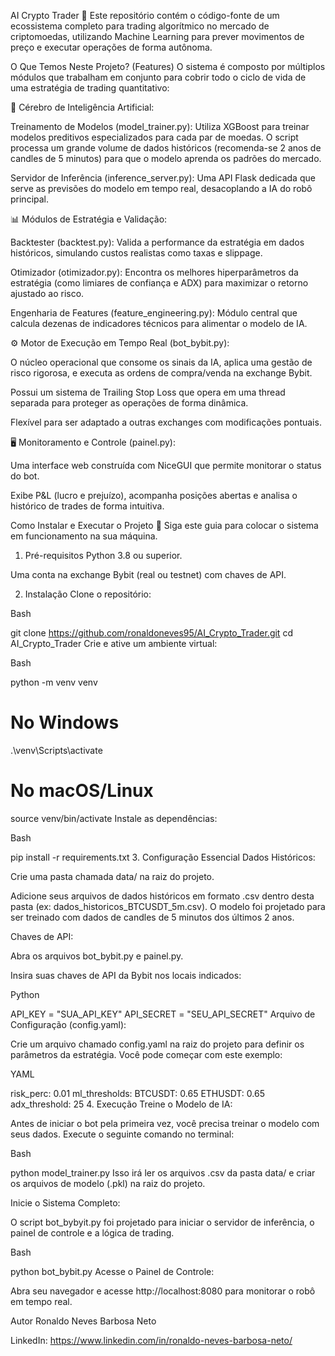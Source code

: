 AI Crypto Trader 🤖
Este repositório contém o código-fonte de um ecossistema completo para trading algorítmico no mercado de criptomoedas, utilizando Machine Learning para prever movimentos de preço e executar operações de forma autônoma.

O Que Temos Neste Projeto? (Features)
O sistema é composto por múltiplos módulos que trabalham em conjunto para cobrir todo o ciclo de vida de uma estratégia de trading quantitativo:

🧠 Cérebro de Inteligência Artificial:

Treinamento de Modelos (model_trainer.py): Utiliza XGBoost para treinar modelos preditivos especializados para cada par de moedas. O script processa um grande volume de dados históricos (recomenda-se 2 anos de candles de 5 minutos) para que o modelo aprenda os padrões do mercado.

Servidor de Inferência (inference_server.py): Uma API Flask dedicada que serve as previsões do modelo em tempo real, desacoplando a IA do robô principal.

📊 Módulos de Estratégia e Validação:

Backtester (backtest.py): Valida a performance da estratégia em dados históricos, simulando custos realistas como taxas e slippage.

Otimizador (otimizador.py): Encontra os melhores hiperparâmetros da estratégia (como limiares de confiança e ADX) para maximizar o retorno ajustado ao risco.

Engenharia de Features (feature_engineering.py): Módulo central que calcula dezenas de indicadores técnicos para alimentar o modelo de IA.

⚙️ Motor de Execução em Tempo Real (bot_bybit.py):

O núcleo operacional que consome os sinais da IA, aplica uma gestão de risco rigorosa, e executa as ordens de compra/venda na exchange Bybit.

Possui um sistema de Trailing Stop Loss que opera em uma thread separada para proteger as operações de forma dinâmica.

Flexível para ser adaptado a outras exchanges com modificações pontuais.

🖥️ Monitoramento e Controle (painel.py):

Uma interface web construída com NiceGUI que permite monitorar o status do bot.

Exibe P&L (lucro e prejuízo), acompanha posições abertas e analisa o histórico de trades de forma intuitiva.

Como Instalar e Executar o Projeto 🚀
Siga este guia para colocar o sistema em funcionamento na sua máquina.

1. Pré-requisitos
Python 3.8 ou superior.

Uma conta na exchange Bybit (real ou testnet) com chaves de API.

2. Instalação
Clone o repositório:

Bash

git clone https://github.com/ronaldoneves95/AI_Crypto_Trader.git
cd AI_Crypto_Trader
Crie e ative um ambiente virtual:

Bash

python -m venv venv
# No Windows
.\venv\Scripts\activate
# No macOS/Linux
source venv/bin/activate
Instale as dependências:

Bash

pip install -r requirements.txt
3. Configuração Essencial
Dados Históricos:

Crie uma pasta chamada data/ na raiz do projeto.

Adicione seus arquivos de dados históricos em formato .csv dentro desta pasta (ex: dados_historicos_BTCUSDT_5m.csv). O modelo foi projetado para ser treinado com dados de candles de 5 minutos dos últimos 2 anos.

Chaves de API:

Abra os arquivos bot_bybit.py e painel.py.

Insira suas chaves de API da Bybit nos locais indicados:

Python

API_KEY = "SUA_API_KEY"
API_SECRET = "SEU_API_SECRET"
Arquivo de Configuração (config.yaml):

Crie um arquivo chamado config.yaml na raiz do projeto para definir os parâmetros da estratégia. Você pode começar com este exemplo:

YAML

risk_perc: 0.01
ml_thresholds:
  BTCUSDT: 0.65
  ETHUSDT: 0.65
adx_threshold: 25
4. Execução
Treine o Modelo de IA:

Antes de iniciar o bot pela primeira vez, você precisa treinar o modelo com seus dados. Execute o seguinte comando no terminal:

Bash

python model_trainer.py
Isso irá ler os arquivos .csv da pasta data/ e criar os arquivos de modelo (.pkl) na raiz do projeto.

Inicie o Sistema Completo:

O script bot_bybyit.py foi projetado para iniciar o servidor de inferência, o painel de controle e a lógica de trading.

Bash

python bot_bybit.py
Acesse o Painel de Controle:

Abra seu navegador e acesse http://localhost:8080 para monitorar o robô em tempo real.

Autor
Ronaldo Neves Barbosa Neto

LinkedIn: https://www.linkedin.com/in/ronaldo-neves-barbosa-neto/

